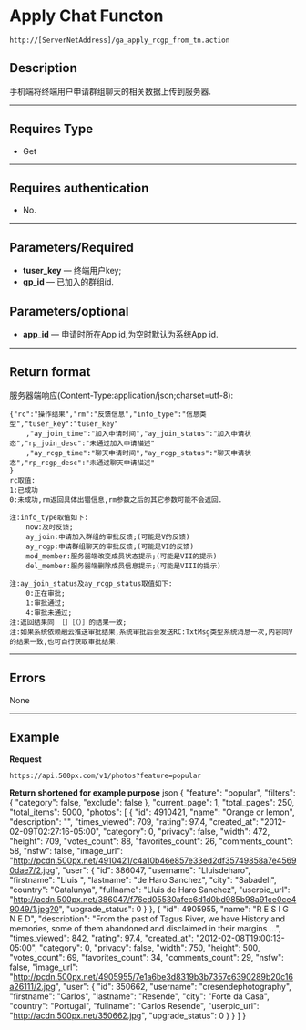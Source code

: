 # Apply Chat Functon
	http://[ServerNetAddress]/ga_apply_rcgp_from_tn.action

## Description
手机端将终端用户申请群组聊天的相关数据上传到服务器.
***

## Requires Type

* Get
***
## Requires authentication
* No.

***

## Parameters/Required
- **tuser_key** — 终端用户key;
- **gp_id** — 已加入的群组id.

## Parameters/optional
- **app_id** — 申请时所在App id,为空时默认为系统App id.
***

## Return format
服务器端响应(Content-Type:application/json;charset=utf-8):

	{"rc":"操作结果","rm":"反馈信息","info_type":"信息类型","tuser_key":"tuser_key"
		,"ay_join_time":"加入申请时间","ay_join_status":"加入申请状态","rp_join_desc":"未通过加入申请描述"
		,"ay_rcgp_time":"聊天申请时间","ay_rcgp_status":"聊天申请状态","rp_rcgp_desc":"未通过聊天申请描述"
	}
	rc取值:	
	1:已成功
	0:未成功,rm返回具体出错信息,rm参数之后的其它参数可能不会返回.

	注:info_type取值如下:
		now:及时反馈;
		ay_join:申请加入群组的审批反馈;(可能是V的反馈)
		ay_rcgp:申请群组聊天的审批反馈;(可能是VI的反馈)
		mod_member:服务器端改变成员状态提示;(可能是VII的提示)
		del_member:服务器端删除成员信息提示;(可能是VIII的提示)

	注:ay_join_status及ay_rcgp_status取值如下:
		0:正在审批;
		1:审批通过;
		4:审批未通过;
	注:返回结果同 ［］［（）］的结果一致;
	注:如果系统依赖融云推送审批结果,系统审批后会发送RC:TxtMsg类型系统消息一次,内容同V的结果一致,也可自行获取审批结果.
***

## Errors
None

***

## Example
**Request**

    https://api.500px.com/v1/photos?feature=popular

**Return** __shortened for example purpose__
json
{
  "feature": "popular",
  "filters": {
      "category": false,
      "exclude": false
  },
  "current_page": 1,
  "total_pages": 250,
  "total_items": 5000,
  "photos": [
    {
      "id": 4910421,
      "name": "Orange or lemon",
      "description": "",
      "times_viewed": 709,
      "rating": 97.4,
      "created_at": "2012-02-09T02:27:16-05:00",
      "category": 0,
      "privacy": false,
      "width": 472,
      "height": 709,
      "votes_count": 88,
      "favorites_count": 26,
      "comments_count": 58,
      "nsfw": false,
      "image_url": "http://pcdn.500px.net/4910421/c4a10b46e857e33ed2df35749858a7e45690dae7/2.jpg",
      "user": {
        "id": 386047,
        "username": "Lluisdeharo",
        "firstname": "Lluis ",
        "lastname": "de Haro Sanchez",
        "city": "Sabadell",
        "country": "Catalunya",
        "fullname": "Lluis de Haro Sanchez",
        "userpic_url": "http://acdn.500px.net/386047/f76ed05530afec6d1d0bd985b98a91ce0ce49049/1.jpg?0",
        "upgrade_status": 0
      }
    },
    {
      "id": 4905955,
      "name": "R E S I G N E D",
      "description": "From the past of Tagus River, we have History and memories, some of them abandoned and disclaimed in their margins ...",
      "times_viewed": 842,
      "rating": 97.4,
      "created_at": "2012-02-08T19:00:13-05:00",
      "category": 0,
      "privacy": false,
      "width": 750,
      "height": 500,
      "votes_count": 69,
      "favorites_count": 34,
      "comments_count": 29,
      "nsfw": false,
      "image_url": "http://pcdn.500px.net/4905955/7e1a6be3d8319b3b7357c6390289b20c16a26111/2.jpg",
      "user": {
        "id": 350662,
        "username": "cresendephotography",
        "firstname": "Carlos",
        "lastname": "Resende",
        "city": "Forte da Casa",
        "country": "Portugal",
        "fullname": "Carlos Resende",
        "userpic_url": "http://acdn.500px.net/350662.jpg",
        "upgrade_status": 0
      }
    }
  ]
}

